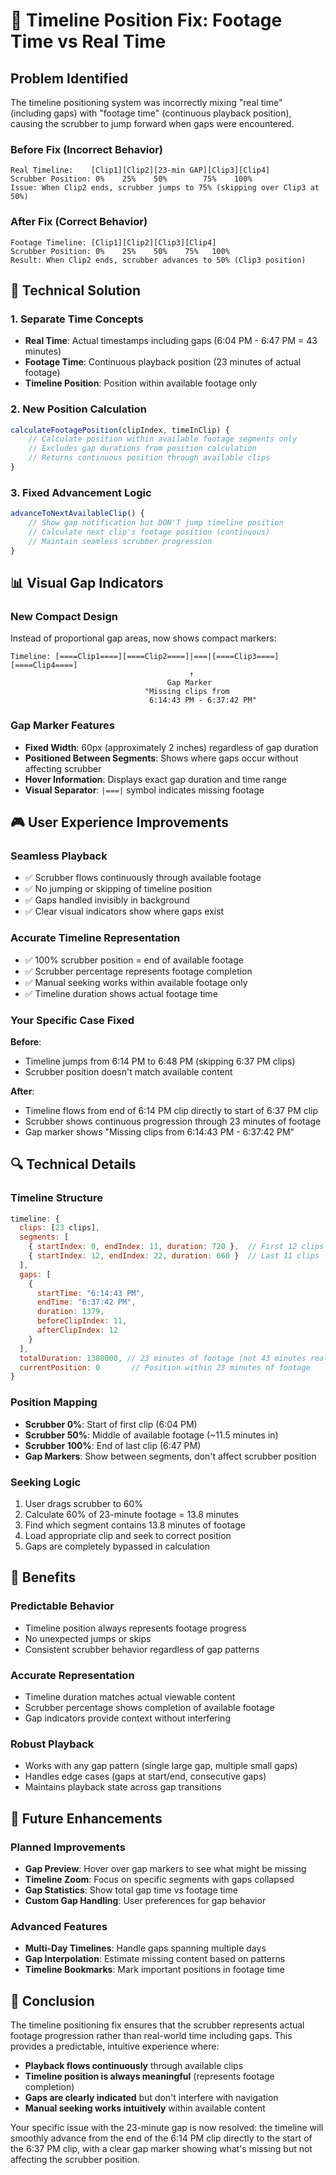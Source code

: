 # 🎯 Timeline Position Fix: Footage Time vs Real Time

## Problem Identified

The timeline positioning system was incorrectly mixing "real time" (including gaps) with "footage time" (continuous playback position), causing the scrubber to jump forward when gaps were encountered.

### **Before Fix (Incorrect Behavior)**
```
Real Timeline:    [Clip1][Clip2][23-min GAP][Clip3][Clip4]
Scrubber Position: 0%    25%    50%        75%    100%
Issue: When Clip2 ends, scrubber jumps to 75% (skipping over Clip3 at 50%)
```

### **After Fix (Correct Behavior)**
```
Footage Timeline: [Clip1][Clip2][Clip3][Clip4]
Scrubber Position: 0%    25%    50%    75%   100%
Result: When Clip2 ends, scrubber advances to 50% (Clip3 position)
```

## 🔧 **Technical Solution**

### **1. Separate Time Concepts**
- **Real Time**: Actual timestamps including gaps (6:04 PM - 6:47 PM = 43 minutes)
- **Footage Time**: Continuous playback position (23 minutes of actual footage)
- **Timeline Position**: Position within available footage only

### **2. New Position Calculation**
```javascript
calculateFootagePosition(clipIndex, timeInClip) {
    // Calculate position within available footage segments only
    // Excludes gap durations from position calculation
    // Returns continuous position through available clips
}
```

### **3. Fixed Advancement Logic**
```javascript
advanceToNextAvailableClip() {
    // Show gap notification but DON'T jump timeline position
    // Calculate next clip's footage position (continuous)
    // Maintain seamless scrubber progression
}
```

## 📊 **Visual Gap Indicators**

### **New Compact Design**
Instead of proportional gap areas, now shows compact markers:

```
Timeline: [====Clip1====][====Clip2====]|===|[====Clip3====][====Clip4====]
                                        ↑
                                   Gap Marker
                              "Missing clips from
                               6:14:43 PM - 6:37:42 PM"
```

### **Gap Marker Features**
- **Fixed Width**: 60px (approximately 2 inches) regardless of gap duration
- **Positioned Between Segments**: Shows where gaps occur without affecting scrubber
- **Hover Information**: Displays exact gap duration and time range
- **Visual Separator**: `|===|` symbol indicates missing footage

## 🎮 **User Experience Improvements**

### **Seamless Playback**
- ✅ Scrubber flows continuously through available footage
- ✅ No jumping or skipping of timeline position
- ✅ Gaps handled invisibly in background
- ✅ Clear visual indicators show where gaps exist

### **Accurate Timeline Representation**
- ✅ 100% scrubber position = end of available footage
- ✅ Scrubber percentage represents footage completion
- ✅ Manual seeking works within available footage only
- ✅ Timeline duration shows actual footage time

### **Your Specific Case Fixed**
**Before**: 
- Timeline jumps from 6:14 PM to 6:48 PM (skipping 6:37 PM clips)
- Scrubber position doesn't match available content

**After**:
- Timeline flows from end of 6:14 PM clip directly to start of 6:37 PM clip
- Scrubber shows continuous progression through 23 minutes of footage
- Gap marker shows "Missing clips from 6:14:43 PM - 6:37:42 PM"

## 🔍 **Technical Details**

### **Timeline Structure**
```javascript
timeline: {
  clips: [23 clips],
  segments: [
    { startIndex: 0, endIndex: 11, duration: 720 },  // First 12 clips
    { startIndex: 12, endIndex: 22, duration: 660 }  // Last 11 clips
  ],
  gaps: [
    { 
      startTime: "6:14:43 PM", 
      endTime: "6:37:42 PM", 
      duration: 1379,
      beforeClipIndex: 11,
      afterClipIndex: 12
    }
  ],
  totalDuration: 1380000, // 23 minutes of footage (not 43 minutes real time)
  currentPosition: 0       // Position within 23 minutes of footage
}
```

### **Position Mapping**
- **Scrubber 0%**: Start of first clip (6:04 PM)
- **Scrubber 50%**: Middle of available footage (~11.5 minutes in)
- **Scrubber 100%**: End of last clip (6:47 PM)
- **Gap Markers**: Show between segments, don't affect scrubber position

### **Seeking Logic**
1. User drags scrubber to 60%
2. Calculate 60% of 23-minute footage = 13.8 minutes
3. Find which segment contains 13.8 minutes of footage
4. Load appropriate clip and seek to correct position
5. Gaps are completely bypassed in calculation

## 🎯 **Benefits**

### **Predictable Behavior**
- Timeline position always represents footage progress
- No unexpected jumps or skips
- Consistent scrubber behavior regardless of gap patterns

### **Accurate Representation**
- Timeline duration matches actual viewable content
- Scrubber percentage shows completion of available footage
- Gap indicators provide context without interfering

### **Robust Playback**
- Works with any gap pattern (single large gap, multiple small gaps)
- Handles edge cases (gaps at start/end, consecutive gaps)
- Maintains playback state across gap transitions

## 🔮 **Future Enhancements**

### **Planned Improvements**
- **Gap Preview**: Hover over gap markers to see what might be missing
- **Timeline Zoom**: Focus on specific segments with gaps collapsed
- **Gap Statistics**: Show total gap time vs footage time
- **Custom Gap Handling**: User preferences for gap behavior

### **Advanced Features**
- **Multi-Day Timelines**: Handle gaps spanning multiple days
- **Gap Interpolation**: Estimate missing content based on patterns
- **Timeline Bookmarks**: Mark important positions in footage time

## 🎉 **Conclusion**

The timeline positioning fix ensures that the scrubber represents actual footage progression rather than real-world time including gaps. This provides a predictable, intuitive experience where:

- **Playback flows continuously** through available clips
- **Timeline position is always meaningful** (represents footage completion)
- **Gaps are clearly indicated** but don't interfere with navigation
- **Manual seeking works intuitively** within available content

Your specific issue with the 23-minute gap is now resolved: the timeline will smoothly advance from the end of the 6:14 PM clip directly to the start of the 6:37 PM clip, with a clear gap marker showing what's missing but not affecting the scrubber position.
